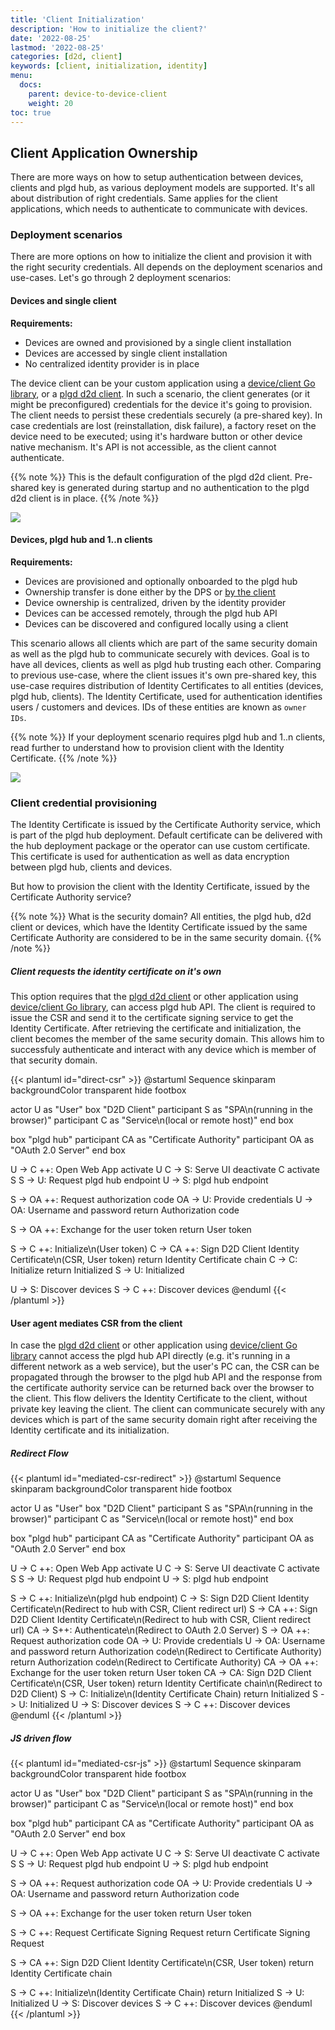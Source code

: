 ```yaml
---
title: 'Client Initialization'
description: 'How to initialize the client?'
date: '2022-08-25'
lastmod: '2022-08-25'
categories: [d2d, client]
keywords: [client, initialization, identity]
menu:
  docs:
    parent: device-to-device-client
    weight: 20
toc: true
---
```


## Client Application Ownership

There are more ways on how to setup authentication between devices, clients and plgd hub, as various deployment models are supported. It's all about distribution of right credentials. Same applies for the client applications, which needs to authenticate to communicate with devices.

### Deployment scenarios
There are more options on how to initialize the client and provision it with the right security credentials. All depends on the deployment scenarios and use-cases. Let's go through 2 deployment scenarios:

#### Devices and single client

**Requirements:**

- Devices are owned and provisioned by a single client installation
- Devices are accessed by single client installation
- No centralized identity provider is in place

The device client can be your custom application using a [device/client Go library](https://github.com/plgd-dev/device/tree/main/client), or a [plgd d2d client](https://github.com/plgd-dev/client-application). In such a scenario, the client generates (or it might be preconfigured) credentials for the device it's going to provision. The client needs to persist these credentials securely (a pre-shared key). In case credentials are lost (reinstallation, disk failure), a factory reset on the device need to be executed; using it's hardware button or other device native mechanism. It's API is not accessible, as the client cannot authenticate.

{{% note %}}
This is the default configuration of the plgd d2d client. Pre-shared key is generated during startup and no authentication to the plgd d2d client is in place.
{{% /note %}}

![](/images/device-to-device-client/device-client.drawio.svg)

#### Devices, plgd hub and 1..n clients

**Requirements:**

- Devices are provisioned and optionally onboarded to the plgd hub
- Ownership transfer is done either by the DPS or [by the client](../ownership-transfer)
- Device ownership is centralized, driven by the identity provider
- Devices can be accessed remotely, through the plgd hub API
- Devices can be discovered and configured locally using a client

This scenario allows all clients which are part of the same security domain as well as the plgd hub to communicate securely with devices. Goal is to have all devices, clients as well as plgd hub trusting each other. Comparing to previous use-case, where the client issues it's own pre-shared key, this use-case requires distribution of Identity Certificates to all entities (devices, plgd hub, clients). The Identity Certificate, used for authentication identifies users / customers and devices. IDs of these entities are known as `owner IDs`.

{{% note %}}
If your deployment scenario requires plgd hub and 1..n clients, read further to understand how to provision client with the Identity Certificate.
{{% /note %}}

![](/images/device-to-device-client/device-hub-client-cert.drawio.svg)

### Client credential provisioning

The Identity Certificate is issued by the Certificate Authority service, which is part of the plgd hub deployment. Default certificate can be delivered with the hub deployment package or the operator can use custom certificate. This certificate is used for authentication as well as data encryption between plgd hub, clients and devices.

But how to provision the client with the Identity Certificate, issued by the Certificate Authority service?

{{% note %}}
What is the security domain? All entities, the plgd hub, d2d client or devices, which have the Identity Certificate issued by the same Certificate Authority are considered to be in the same security domain.
{{% /note %}}

##### Client requests the identity certificate on it's own

This option requires that the [plgd d2d client](https://github.com/plgd-dev/client-application) or other application using [device/client Go library](https://github.com/plgd-dev/device/tree/main/client), can access plgd hub API. The client is required to issue the CSR and send it to the certificate signing service to get the Identity Certificate. After retrieving the certificate and initialization, the client becomes the member of the same security domain. This allows him to successfuly authenticate and interact with any device which is member of that security domain.

{{< plantuml id="direct-csr" >}}
@startuml Sequence
skinparam backgroundColor transparent
hide footbox

actor U as "User"
box "D2D Client"
participant S as "SPA\n(running in the browser)"
participant C as "Service\n(local or remote host)"
end box

box "plgd hub"
participant CA as "Certificate Authority"
participant OA as "OAuth 2.0 Server"
end box

U -> C ++: Open Web App
activate U
C -> S: Serve UI
deactivate C
activate S
S -> U: Request plgd hub endpoint
U -> S: plgd hub endpoint

S -> OA ++: Request authorization code
OA -> U: Provide credentials
U -> OA: Username and password
return Authorization code

S -> OA ++: Exchange for the user token
return User token

S -> C ++: Initialize\n(User token)
C -> CA ++: Sign D2D Client Identity Certificate\n(CSR, User token)
return Identity Certificate chain
C -> C: Initialize
return Initialized
S -> U: Initialized

U -> S: Discover devices
S -> C ++: Discover devices
@enduml
{{< /plantuml >}}

#### User agent mediates CSR from the client

In case the [plgd d2d client](https://github.com/plgd-dev/client-application) or other application using [device/client Go library](https://github.com/plgd-dev/device/tree/main/client) cannot access the plgd hub API directly (e.g. it's running in a different network as a web service), but the user's PC can, the CSR can be propagated through the browser to the plgd hub API and the response from the certificate authority service can be returned back over the browser to the client. This flow delivers the Identity Certificate to the client, without private key leaving the client. The client can communicate securely with any devices which is part of the same security domain right after receiving the Identity certificate and its initialization.

##### Redirect Flow

{{< plantuml id="mediated-csr-redirect" >}}
@startuml Sequence
skinparam backgroundColor transparent
hide footbox

actor U as "User"
box "D2D Client"
participant S as "SPA\n(running in the browser)"
participant C as "Service\n(local or remote host)"
end box

box "plgd hub"
participant CA as "Certificate Authority"
participant OA as "OAuth 2.0 Server"
end box

U -> C ++: Open Web App
activate U
C -> S: Serve UI
deactivate C
activate S
S -> U: Request plgd hub endpoint
U -> S: plgd hub endpoint

S -> C ++: Initialize\n(plgd hub endpoint)
C -> S: Sign D2D Client Identity Certificate\n(Redirect to hub with CSR, Client redirect url)
S -> CA ++: Sign D2D Client Identity Certificate\n(Redirect to hub with CSR, Client redirect url)
CA -> S++: Authenticate\n(Redirect to OAuth 2.0 Server)
S -> OA ++: Request authorization code
OA -> U: Provide credentials
U -> OA: Username and password
return Authorization code\n(Redirect to Certificate Authority)
return Authorization code\n(Redirect to Certificate Authority)
CA -> OA ++: Exchange for the user token
return User token
CA -> CA: Sign D2D Client Certificate\n(CSR, User token)
return Identity Certificate chain\n(Redirect to D2D Client)
S -> C: Initialize\n(Identity Certificate Chain)
return Initialized
S -> U: Initialized
U -> S: Discover devices
S -> C ++: Discover devices
@enduml
{{< /plantuml >}}

##### JS driven flow

{{< plantuml id="mediated-csr-js" >}}
@startuml Sequence
skinparam backgroundColor transparent
hide footbox

actor U as "User"
box "D2D Client"
participant S as "SPA\n(running in the browser)"
participant C as "Service\n(local or remote host)"
end box

box "plgd hub"
participant CA as "Certificate Authority"
participant OA as "OAuth 2.0 Server"
end box

U -> C ++: Open Web App
activate U
C -> S: Serve UI
deactivate C
activate S
S -> U: Request plgd hub endpoint
U -> S: plgd hub endpoint

S -> OA ++: Request authorization code
OA -> U: Provide credentials
U -> OA: Username and password
return Authorization code

S -> OA ++: Exchange for the user token
return User token

S -> C ++: Request Certificate Signing Request
return Certificate Signing Request

S -> CA ++: Sign D2D Client Identity Certificate\n(CSR, User token)
return Identity Certificate chain


S -> C ++: Initialize\n(Identity Certificate Chain)
return Initialized
S -> U: Initialized
U -> S: Discover devices
S -> C ++: Discover devices
@enduml
{{< /plantuml >}}